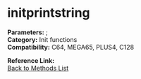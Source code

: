 # initprintstring

**Parameters:** ;  
**Category:** Init functions  
**Compatibility:** C64, MEGA65, PLUS4, C128  

**Reference Link:**  
[Back to Methods List](../../SUMMARY.md)
